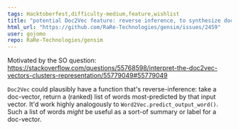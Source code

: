 ```yaml
---
tags: Hacktoberfest,difficulty-medium,feature,wishlist
title: "potential Doc2Vec feature: reverse inference, to synthesize doc/summary words"
html_url: "https://github.com/RaRe-Technologies/gensim/issues/2459"
user: gojomo
repo: RaRe-Technologies/gensim
---
```


Motivated by the SO question: https://stackoverflow.com/questions/55768598/interpret-the-doc2vec-vectors-clusters-representation/55779049#55779049

`Doc2Vec` could plausibly have a function that's reverse-inference: take a doc-vector, return a (ranked) list of words most-predicted by that input vector. It'd work highly analogously to `Word2Vec.predict_output_word()`. Such a list of words *might* be useful as a sort-of summary or label for a doc-vector.